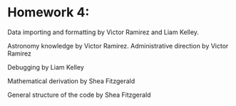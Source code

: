 # Homework 4:

Data importing and formatting by Victor Ramirez and Liam Kelley.

Astronomy knowledge by Victor Ramirez. Administrative direction by Victor Ramirez

Debugging by Liam Kelley

Mathematical derivation by Shea Fitzgerald

General structure of the code by Shea Fitzgerald
